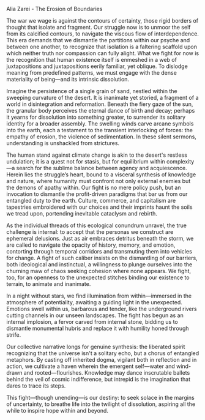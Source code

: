 Alia Zarei - The Erosion of Boundaries

The war we wage is against the contours of certainty, those rigid borders of thought that isolate and fragment. Our struggle now is to unmoor the self from its calcified contours, to navigate the viscous flow of interdependence. This era demands that we dismantle the partitions within our psyche and between one another, to recognize that isolation is a faltering scaffold upon which neither truth nor compassion can fully alight. What we fight for now is the recognition that human existence itself is enmeshed in a web of juxtapositions and juxtapositions eerily familiar, yet oblique. To dislodge meaning from predefined patterns, we must engage with the dense materiality of being—and its intrinsic dissolution.

Imagine the persistence of a single grain of sand, nestled within the sweeping curvature of the desert. It is inanimate yet storied, a fragment of a world in disintegration and reformation. Beneath the fiery gaze of the sun, the granular body perceives the eternal dance of birth and decay; perhaps it yearns for dissolution into something greater, to surrender its solitary identity for a broader assembly. The swelling winds carve arcane symbols into the earth, each a testament to the transient interlocking of forces: the empathy of erosion, the violence of sedimentation. In these silent sermons, understanding is unshackled from strictures.

The human stand against climate change is akin to the desert's restless undulation; it is a quest not for stasis, but for equilibrium within complexity—a search for the sublime balance between agency and acquiescence. Herein lies the struggle’s heart, bound to a visceral synthesis of knowledge and nature, where humanity must confront not only external enemies but the demons of apathy within. Our fight is no mere policy push, but an invocation to dismantle the profit-driven paradigms that bar us from our entangled duty to the earth. Culture, commerce, and capitalism are tapestries embroidered with our choices and their imprints haunt the soils we tread upon, portending inevitable cataclysm and rebirth.

As the individual threads of this ecological conundrum unravel, the true challenge is internal: to accept that the personas we construct are ephemeral delusions. Just as air embraces detritus beneath the storm, we are called to navigate the opacity of history, memory, and emotion, contorting through temporal corridors and transmuting them into vehicles for change. A fight of such caliber insists on the dismantling of our barriers, both ideological and instinctual, a willingness to plunge ourselves into the churning maw of chaos seeking cohesion where none appears. We fight, too, for an openness to the unexpected stitches binding our existence to terrain, to animate and inanimate.

In a night without stars, we find illumination from within—immersed in the atmosphere of potentiality, awaiting a guiding light in the unexpected. Emotions swell within us, barbarous and tender, like the underground rivers cutting channels in our unseen landscapes. The fight has begun as an internal implosion, a fervor carved from internal stone, bidding us to dismantle monumental hubris and replace it with humility honed through strife.

Our collective narrative longs for genuine synthesis: the liberated spirit recognizing that the universe isn't a solitary echo, but a chorus of entangled metaphors. By casting off inherited dogma, vigilant both in reflection and in action, we cultivate a haven wherein the emergent self—water and wind-drawn and rooted—flourishes. Knowledge may dance inscrutable ballets behind the veil of cosmic indifference, but intrepid is the imagination that dares to trace its steps.

This fight—though unending—is our destiny: to seek solace in the margins of uncertainty, to breathe life into the twilight of dissolution, aspiring all the while to inspire hope within and beyond.